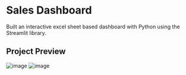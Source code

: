 # Sales Dashboard

Built an interactive excel sheet based dashboard with Python using the Streamlit library.


## Project Preview

![image](https://user-images.githubusercontent.com/54718651/204850736-c583196a-f671-4608-9f32-a9b704f79dc7.png)
![image](https://user-images.githubusercontent.com/54718651/204850865-734dca74-9b28-4d67-9444-3f25219a2c59.png)
